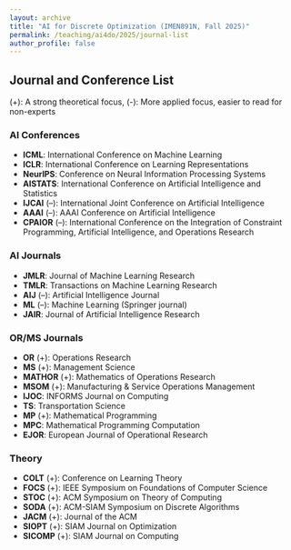```yaml
---
layout: archive
title: "AI for Discrete Optimization (IMEN891N, Fall 2025)"
permalink: /teaching/ai4do/2025/journal-list
author_profile: false
---
```


## Journal and Conference List

(+): A strong theoretical focus, (-): More applied focus, easier to read for non-experts

### AI Conferences

- **ICML**: International Conference on Machine Learning  
- **ICLR**: International Conference on Learning Representations  
- **NeurIPS**: Conference on Neural Information Processing Systems  
- **AISTATS**: International Conference on Artificial Intelligence and Statistics  
- **IJCAI** (–): International Joint Conference on Artificial Intelligence  
- **AAAI** (–): AAAI Conference on Artificial Intelligence  
- **CPAIOR** (–): International Conference on the Integration of Constraint Programming, Artificial Intelligence, and Operations Research  

### AI Journals

- **JMLR**: Journal of Machine Learning Research  
- **TMLR**: Transactions on Machine Learning Research  
- **AIJ** (–): Artificial Intelligence Journal  
- **ML** (–): Machine Learning (Springer journal)  
- **JAIR**: Journal of Artificial Intelligence Research  

### OR/MS Journals

- **OR** (+): Operations Research  
- **MS** (+): Management Science  
- **MATHOR** (+): Mathematics of Operations Research  
- **MSOM** (+): Manufacturing & Service Operations Management  
- **IJOC**: INFORMS Journal on Computing  
- **TS**: Transportation Science  
- **MP** (+): Mathematical Programming  
- **MPC**: Mathematical Programming Computation  
- **EJOR**: European Journal of Operational Research  

### Theory

- **COLT** (+): Conference on Learning Theory  
- **FOCS** (+): IEEE Symposium on Foundations of Computer Science  
- **STOC** (+): ACM Symposium on Theory of Computing  
- **SODA** (+): ACM-SIAM Symposium on Discrete Algorithms  
- **JACM** (+): Journal of the ACM  
- **SIOPT** (+): SIAM Journal on Optimization  
- **SICOMP** (+): SIAM Journal on Computing  

